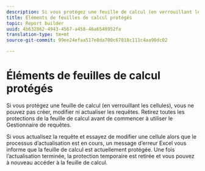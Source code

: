 ```yaml
---
description: Si vous protégez une feuille de calcul (en verrouillant les cellules), vous ne pouvez pas créer, modifier ni actualiser les requêtes. Retirez toutes les protections de la feuille de calcul avant de commencer à utiliser le Gestionnaire de requêtes.
title: Éléments de feuilles de calcul protégés
topic: Report builder
uuid: 4b632862-4943-4567-a458-46a6548952fa
translation-type: tm+mt
source-git-commit: 99ee24efaa517e8da700c67818c111c4aa90dc02

---
```



# Éléments de feuilles de calcul protégés

Si vous protégez une feuille de calcul (en verrouillant les cellules), vous ne pouvez pas créer, modifier ni actualiser les requêtes. Retirez toutes les protections de la feuille de calcul avant de commencer à utiliser le Gestionnaire de requêtes.

Si vous actualisez la requête et essayez de modifier une cellule alors que le processus d’actualisation est en cours, un message d’erreur Excel vous informe que la feuille de calcul est actuellement protégée. Une fois l’actualisation terminée, la protection temporaire est retirée et vous pouvez à nouveau accéder à la feuille de calcul.

